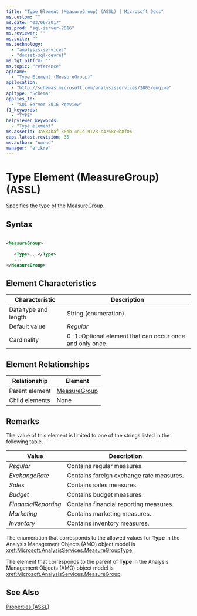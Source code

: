 ```yaml
---
title: "Type Element (MeasureGroup) (ASSL) | Microsoft Docs"
ms.custom: ""
ms.date: "03/06/2017"
ms.prod: "sql-server-2016"
ms.reviewer: ""
ms.suite: ""
ms.technology: 
  - "analysis-services"
  - "docset-sql-devref"
ms.tgt_pltfrm: ""
ms.topic: "reference"
apiname: 
  - "Type Element (MeasureGroup)"
apilocation: 
  - "http://schemas.microsoft.com/analysisservices/2003/engine"
apitype: "Schema"
applies_to: 
  - "SQL Server 2016 Preview"
f1_keywords: 
  - "TYPE"
helpviewer_keywords: 
  - "Type element"
ms.assetid: 3a584baf-36bb-4e1d-9128-c4758c0b8f06
caps.latest.revision: 35
ms.author: "owend"
manager: "erikre"
---
```

# Type Element (MeasureGroup) (ASSL)
  Specifies the type of the [MeasureGroup](../../../analysis-services/scripting/objects/measuregroup-element-assl.md).  
  
## Syntax  
  
```xml  
  
<MeasureGroup>  
   ...  
   <Type>...</Type>  
   ...  
</MeasureGroup>  
```  
  
## Element Characteristics  
  
|Characteristic|Description|  
|--------------------|-----------------|  
|Data type and length|String (enumeration)|  
|Default value|*Regular*|  
|Cardinality|0-1: Optional element that can occur once and only once.|  
  
## Element Relationships  
  
|Relationship|Element|  
|------------------|-------------|  
|Parent element|[MeasureGroup](../../../analysis-services/scripting/objects/measuregroup-element-assl.md)|  
|Child elements|None|  
  
## Remarks  
 The value of this element is limited to one of the strings listed in the following table.  
  
|Value|Description|  
|-----------|-----------------|  
|*Regular*|Contains regular measures.|  
|*ExchangeRate*|Contains foreign exchange rate measures.|  
|*Sales*|Contains sales measures.|  
|*Budget*|Contains budget measures.|  
|*FinancialReporting*|Contains financial reporting measures.|  
|*Marketing*|Contains marketing measures.|  
|*Inventory*|Contains inventory measures.|  
  
 The enumeration that corresponds to the allowed values for **Type** in the Analysis Management Objects (AMO) object model is <xref:Microsoft.AnalysisServices.MeasureGroupType>.  
  
 The element that corresponds to the parent of **Type** in the Analysis Management Objects (AMO) object model is <xref:Microsoft.AnalysisServices.MeasureGroup>.  
  
## See Also  
 [Properties &#40;ASSL&#41;](../../../analysis-services/scripting/properties/properties-assl.md)  
  
  